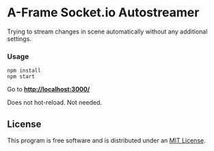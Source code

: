 # A-Frame Socket.io Autostreamer

Trying to stream changes in scene automatically without any additional settings.

### Usage

    npm install
    npm start

Go to [__http://localhost:3000/__](http://localhost:3000/)

Does not hot-reload. Not needed.

## License

This program is free software and is distributed under an [MIT License](LICENSE).
